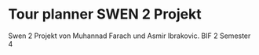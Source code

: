# Tour planner SWEN 2 Projekt
Swen 2 Projekt von Muhannad Farach und Asmir Ibrakovic. 
BIF 2 Semester 4
